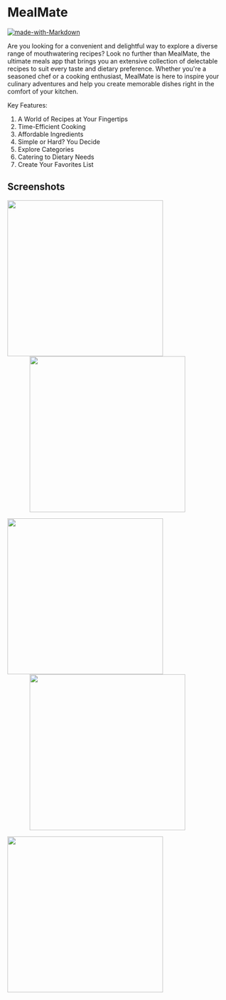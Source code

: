 # MealMate

[![made-with-Markdown](https://img.shields.io/badge/Made%20with-Flutter-1389FD.svg)](http://flutter.dev)

Are you looking for a convenient and delightful way to explore a diverse range of mouthwatering recipes? Look no further than MealMate, the ultimate meals app that brings you an extensive collection of delectable recipes to suit every taste and dietary preference. Whether you're a seasoned chef or a cooking enthusiast, MealMate is here to inspire your culinary adventures and help you create memorable dishes right in the comfort of your kitchen.

Key Features:

1. A World of Recipes at Your Fingertips
2. Time-Efficient Cooking
3. Affordable Ingredients
4. Simple or Hard? You Decide
5. Explore Categories
6. Catering to Dietary Needs
7. Create Your Favorites List

## Screenshots

<img align="center" width="350" src="./lib/res/document/pre1.jpeg" ><img align="center" width="350" src="./lib/res/document/pre2.jpeg" hspace="50">

<img align="center" width="350"  src="./lib/res/document/pre3.jpeg" ><img width="350" align="center" src="./lib/res/document/pre4.jpeg" hspace="50">

<img align="center" width="350"  src="./lib/res/document/pre5.jpeg" >
